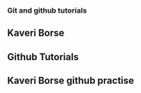 ### Git and github tutorials

## Kaveri Borse

## Github Tutorials

## Kaveri Borse github practise
